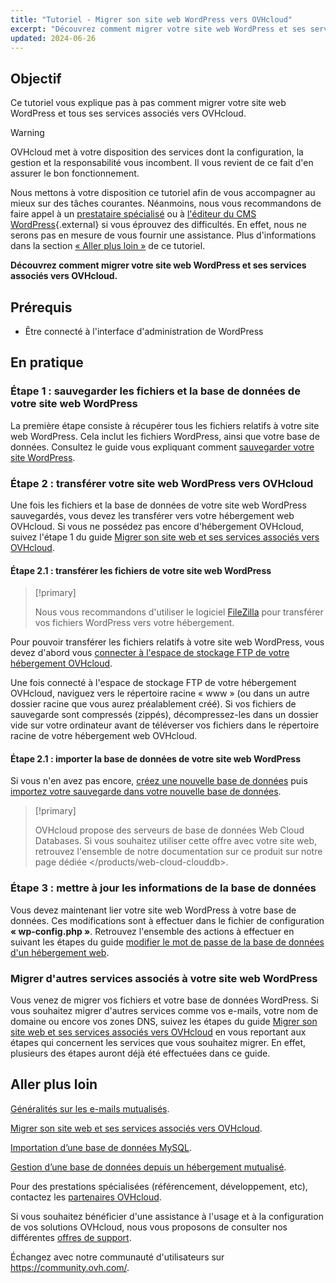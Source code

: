 ```yaml
---
title: "Tutoriel - Migrer son site web WordPress vers OVHcloud"
excerpt: "Découvrez comment migrer votre site web WordPress et ses services associés vers OVHcloud"
updated: 2024-06-26
---
```


## Objectif

Ce tutoriel vous explique pas à pas comment migrer votre site web WordPress et tous ses services associés vers OVHcloud.

> [!warning]
>
> OVHcloud met à votre disposition des services dont la configuration, la gestion et la responsabilité vous incombent. Il vous revient de ce fait d'en assurer le bon fonctionnement.
> 
> Nous mettons à votre disposition ce tutoriel afin de vous accompagner au mieux sur des tâches courantes. Néanmoins, nous vous recommandons de faire appel à un [prestataire spécialisé](/links/partner) ou à [l'éditeur du CMS WordPress](https://wordpress.com/fr/support/){.external} si vous éprouvez des difficultés. En effet, nous ne serons pas en mesure de vous fournir une assistance. Plus d'informations dans la section [« Aller plus loin »](#go-further) de ce tutoriel.
>

**Découvrez comment migrer votre site web WordPress et ses services associés vers OVHcloud.**

## Prérequis

- Être connecté à l'interface d'administration de WordPress

## En pratique

### Étape 1 : sauvegarder les fichiers et la base de données de votre site web WordPress

La première étape consiste à récupérer tous les fichiers relatifs à votre site web WordPress. Cela inclut les fichiers WordPress, ainsi que votre base de données. Consultez le guide vous expliquant comment [sauvegarder votre site WordPress](/pages/web_cloud/web_hosting/how_to_backup_your_wordpress).

### Étape 2 : transférer votre site web WordPress vers OVHcloud

Une fois les fichiers et la base de données de votre site web WordPress sauvegardés, vous devez les transférer vers votre hébergement web OVHcloud. Si vous ne possédez pas encore d'hébergement OVHcloud, suivez l'étape 1 du guide [Migrer son site web et ses services associés vers OVHcloud](/pages/web_cloud/web_hosting/hosting_migrating_to_ovh).

#### Étape 2.1 : transférer les fichiers de votre site web WordPress

> [!primary]
>
> Nous vous recommandons d'utiliser le logiciel [FileZilla](/pages/web_cloud/web_hosting/ftp_filezilla_user_guide) pour transférer vos fichiers WordPress vers votre hébergement.
>

Pour pouvoir transférer les fichiers relatifs à votre site web WordPress, vous devez d'abord vous [connecter à l'espace de stockage FTP de votre hébergement OVHcloud](/pages/web_cloud/web_hosting/ftp_connection).

Une fois connecté à l'espace de stockage FTP de votre hébergement OVHcloud, naviguez vers le répertoire racine « www » (ou dans un autre dossier racine que vous aurez préalablement créé). Si vos fichiers de sauvegarde sont compressés (zippés), décompressez-les dans un dossier vide sur votre ordinateur avant de téléverser vos fichiers dans le répertoire racine de votre hébergement web OVHcloud.

#### Étape 2.1 : importer la base de données de votre site web WordPress

Si vous n'en avez pas encore, [créez une nouvelle base de données](/pages/web_cloud/web_hosting/sql_create_database) puis [importez votre sauvegarde dans votre nouvelle base de données](/pages/web_cloud/web_hosting/sql_importing_mysql_database).

> [!primary]
>
> OVHcloud propose des serveurs de base de données Web Cloud Databases. Si vous souhaitez utiliser cette offre avec votre site web, retrouvez l'ensemble de notre documentation sur ce produit sur notre page dédiée </products/web-cloud-clouddb>.
>

### Étape 3 : mettre à jour les informations de la base de données

Vous devez maintenant lier votre site web WordPress à votre base de données. Ces modifications sont à effectuer dans le fichier de configuration **« wp-config.php »**. Retrouvez l'ensemble des actions à effectuer en suivant les étapes du guide [modifier le mot de passe de la base de données d'un hébergement web](/pages/web_cloud/web_hosting/sql_change_password).

### Migrer d'autres services associés à votre site web WordPress

Vous venez de migrer vos fichiers et votre base de données WordPress. Si vous souhaitez migrer d'autres services comme vos e-mails, votre nom de domaine ou encore vos zones DNS, suivez les étapes du guide [Migrer son site web et ses services associés vers OVHcloud](/pages/web_cloud/web_hosting/hosting_migrating_to_ovh) en vous reportant aux étapes qui concernent les services que vous souhaitez migrer. En effet, plusieurs des étapes auront déjà été effectuées dans ce guide.

## Aller plus loin

[Généralités sur les e-mails mutualisés](/pages/web_cloud/email_and_collaborative_solutions/mx_plan/email_generalities).

[Migrer son site web et ses services associés vers OVHcloud](/pages/web_cloud/web_hosting/hosting_migrating_to_ovh).

[Importation d’une base de données MySQL](/pages/web_cloud/web_hosting/sql_importing_mysql_database).

[Gestion d’une base de données depuis un hébergement mutualisé](/pages/web_cloud/web_hosting/sql_create_database).

Pour des prestations spécialisées (référencement, développement, etc), contactez les [partenaires OVHcloud](/links/partner).

Si vous souhaitez bénéficier d'une assistance à l'usage et à la configuration de vos solutions OVHcloud, nous vous proposons de consulter nos différentes [offres de support](/links/support).

Échangez avec notre communauté d'utilisateurs sur <https://community.ovh.com/>.